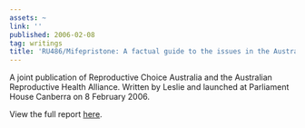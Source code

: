 ```yaml
---
assets: ~
link: ''
published: 2006-02-08
tag: writings
title: 'RU486/Mifepristone: A factual guide to the issues in the Australian debate'
---
```

A joint publication of Reproductive Choice Australia and the Australian
Reproductive Health Alliance. Written by Leslie and launched at
Parliament House Canberra on 8 February 2006.

View the full report [here](./RU486-mifepristone-v1-0.pdf).
